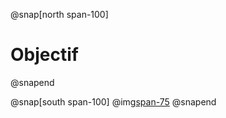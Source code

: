 @snap[north span-100]
# Objectif
@snapend

@snap[south span-100]
  @img[span-75](assets/img/intro.png)
@snapend
